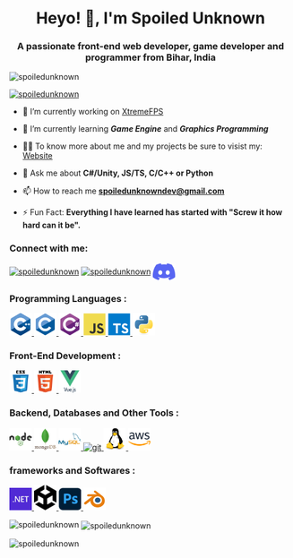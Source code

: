 <h1 align="center">Heyo! 👋, I'm Spoiled Unknown</h1>
<h3 align="center">A passionate front-end web developer, game developer and programmer from Bihar, India</h3>

<p align="left"> <img src="https://komarev.com/ghpvc/?username=spoiledunknown&label=Profile%20views&color=0e75b6&style=flat" alt="spoiledunknown" /> </p>

<p align="left"> <a href="https://github.com/ryo-ma/github-profile-trophy"><img src="https://github-profile-trophy.vercel.app/?username=spoiledunknown" alt="spoiledunknown" /></a> </p>

- 🔭 I’m currently working on [XtremeFPS](https://assetstore.unity.com/packages/tools/game-toolkits/xtremefps-first-person-controller-282203)

- 🌱 I’m currently learning **_Game Engine_** and **_Graphics Programming_**

- 👨‍💻 To know more about me and my projects be sure to visist my: [Website](https://spoiledunknown.github.io/)

- 💬 Ask me about **C#/Unity, JS/TS, C/C++ or Python**

- 📫 How to reach me **spoiledunknowndev@gmail.com**

- ⚡ Fun Fact: **Everything I have learned has started with "Screw it how hard can it be".**

<h3 align="left">Connect with me:</h3>
<p align="left">
<a href="https://instagram.com/spoiledunknown" target="blank"><img align="center" src="https://raw.githubusercontent.com/rahuldkjain/github-profile-readme-generator/master/src/images/icons/Social/instagram.svg" alt="spoiledunknown" height="30" width="40" /></a>
<a href="https://www.youtube.com/c/spoiledunknown" target="blank"><img align="center" src="https://raw.githubusercontent.com/rahuldkjain/github-profile-readme-generator/master/src/images/icons/Social/youtube.svg" alt="spoiledunknown" height="30" width="40" /></a>
<a href="https://discord.gg/YykdmCjzmQ" target="blank"><img align="center" src="./public/discord.webp" alt="YykdmCjzmQ" height="30" width="40" /></a>
</p>

<h3 align="left">Programming Languages :</h3>
<p align="left">
   <a href="https://www.w3schools.com/cpp/" target="_blank" rel="noreferrer"> <img src="https://raw.githubusercontent.com/devicons/devicon/master/icons/cplusplus/cplusplus-original.svg" alt="cplusplus" width="40" height="40"/> </a>
  <a href="https://www.cprogramming.com/" target="_blank" rel="noreferrer"> <img src="https://raw.githubusercontent.com/devicons/devicon/master/icons/c/c-original.svg" alt="c" width="40" height="40"/> </a>
    <a href="https://www.w3schools.com/cs/" target="_blank" rel="noreferrer"> <img src="https://raw.githubusercontent.com/devicons/devicon/master/icons/csharp/csharp-original.svg" alt="csharp" width="40" height="40"/> </a> 
    <a href="https://developer.mozilla.org/en-US/docs/Web/JavaScript" target="_blank" rel="noreferrer"> <img src="https://raw.githubusercontent.com/devicons/devicon/master/icons/javascript/javascript-original.svg" alt="javascript" width="40" height="40"/> </a> 
    <a href="https://www.typescriptlang.org/" target="_blank" rel="noreferrer"> <img src="https://raw.githubusercontent.com/devicons/devicon/master/icons/typescript/typescript-original.svg" alt="typescript" width="40" height="40"/> </a> 
    <a href="https://www.python.org" target="_blank" rel="noreferrer"> <img src="https://raw.githubusercontent.com/devicons/devicon/master/icons/python/python-original.svg" alt="python" width="40" height="40"/> </a> 
</p>

<h3 align="left">Front-End Development :</h3>
<p align="left">
    <a href="https://www.w3schools.com/css/" target="_blank" rel="noreferrer"> <img src="https://raw.githubusercontent.com/devicons/devicon/master/icons/css3/css3-original-wordmark.svg" alt="css3" width="40" height="40"/> </a>
     <a href="https://www.w3.org/html/" target="_blank" rel="noreferrer"> <img src="https://raw.githubusercontent.com/devicons/devicon/master/icons/html5/html5-original-wordmark.svg" alt="html5" width="40" height="40"/> </a> 
     <a href="https://vuejs.org/" target="_blank" rel="noreferrer"> <img src="https://raw.githubusercontent.com/devicons/devicon/master/icons/vuejs/vuejs-original-wordmark.svg" alt="vuejs" width="40" height="40"/> </a> 
</p>

<h3 align="left">Backend, Databases and Other Tools :</h3>
<p align="left">
    <a href="https://nodejs.org" target="_blank" rel="noreferrer"> <img src="https://raw.githubusercontent.com/devicons/devicon/master/icons/nodejs/nodejs-original-wordmark.svg" alt="nodejs" width="40" height="40"/> </a> 
    <a href="https://www.mongodb.com/" target="_blank" rel="noreferrer"> <img src="https://raw.githubusercontent.com/devicons/devicon/master/icons/mongodb/mongodb-original-wordmark.svg" alt="mongodb" width="40" height="40"/> </a> 
      <a href="https://www.mysql.com/" target="_blank" rel="noreferrer"> <img src="https://raw.githubusercontent.com/devicons/devicon/master/icons/mysql/mysql-original-wordmark.svg" alt="mysql" width="40" height="40"/> </a> 
           <a href="https://git-scm.com/" target="_blank" rel="noreferrer"> <img src="https://www.vectorlogo.zone/logos/git-scm/git-scm-icon.svg" alt="git" width="40" height="40"/> </a> 
    <a href="https://www.linux.org/" target="_blank" rel="noreferrer"> <img src="https://raw.githubusercontent.com/devicons/devicon/master/icons/linux/linux-original.svg" alt="linux" width="40" height="40"/> </a> 
    <a href="https://aws.amazon.com" target="_blank" rel="noreferrer"> <img src="https://raw.githubusercontent.com/devicons/devicon/master/icons/amazonwebservices/amazonwebservices-original-wordmark.svg" alt="aws" width="40" height="40"/> </a>
</p>

<h3 align="left">frameworks and Softwares :</h3>
<p align="left">
     <a href="https://dotnet.microsoft.com/" target="_blank" rel="noreferrer"> <img src="./public/dotnet.webp" alt="dotnet" width="40" height="40"/> </a> 
    <a href="https://unity.com/" target="_blank" rel="noreferrer"><img src="./public/unity.webp" alt="unity" width="40" height="45"/>  </a>
    <a href="https://www.photoshop.com/en" target="_blank" rel="noreferrer"> <img src="./public/photoshop.png" alt="photoshop" width="40" height="40"/> </a> 
 <a href="https://www.blender.org/" target="_blank" rel="noreferrer"> <img src="./public/blender.png" alt="blender" width="40" height="40"/> </a>
</p>

<p><img align="left" src="https://github-readme-stats.vercel.app/api/top-langs?username=spoiledunknown&show_icons=true&locale=en&theme=synthwave&langs_count=8&layout=pie" alt="spoiledunknown" /></p>

<p>&nbsp;<img align="center" src="https://github-readme-stats.vercel.app/api?username=spoiledunknown&show_icons=true&locale=en&theme=synthwave" alt="spoiledunknown" /></p>

<p><img align="center" src="https://github-readme-streak-stats.herokuapp.com/?user=spoiledunknown&&theme=synthwave" alt="spoiledunknown" /></p>
